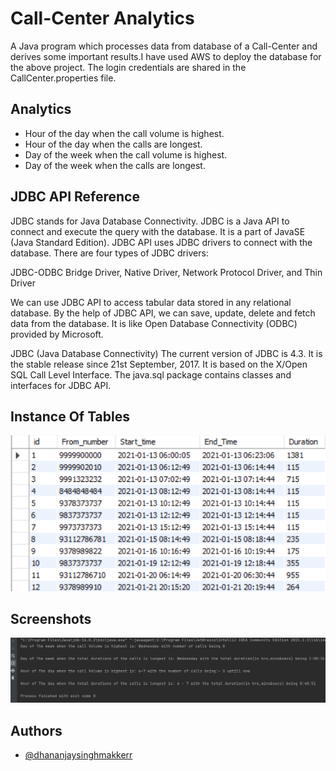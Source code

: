 

# Call-Center Analytics

A Java program which processes data from database of a Call-Center and
derives some important results.I have used AWS to deploy the database for the above project.
The login credentials are shared in the CallCenter.properties file.





## Analytics


* Hour of the day when the call volume is highest.
* Hour of the day when the calls are longest.
* Day of the week when the call volume is highest.
* Day of the week when the calls are longest.
## JDBC API Reference

JDBC stands for Java Database Connectivity. JDBC is a Java API to connect and execute the query with the database. It is a part of JavaSE (Java Standard Edition). JDBC API uses JDBC drivers to connect with the database. There are four types of JDBC drivers:

JDBC-ODBC Bridge Driver,
Native Driver,
Network Protocol Driver, and
Thin Driver


We can use JDBC API to access tabular data stored in any relational database. By the help of JDBC API, we can save, update, delete and fetch data from the database. It is like Open Database Connectivity (ODBC) provided by Microsoft.

JDBC (Java Database Connectivity) 
The current version of JDBC is 4.3. It is the stable release since 21st September, 2017. It is based on the X/Open SQL Call Level Interface. The java.sql package contains classes and interfaces for JDBC API. 


    
## Instance Of Tables
![Calls Table Instance](https://github.com/dhananjaySinghMakkerr/Call-Center-Analytics/blob/master/calls.png)




## Screenshots
![App Screenshot](https://github.com/dhananjaySinghMakkerr/Call-Center-Analytics/blob/master/javaProg.png)



## Authors

- [@dhananjaysinghmakkerr](https://www.github.com/dhananjaysinghmakkerr)



